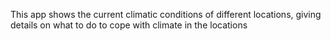 
This app shows the current climatic conditions of different locations, giving details on what to do to cope with climate in the locations

